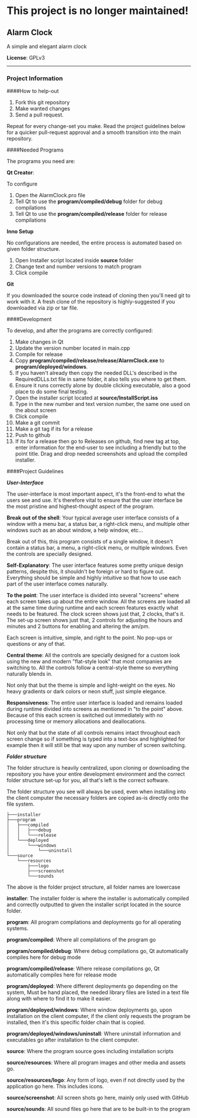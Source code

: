 # This project is no longer maintained!

## Alarm Clock
A simple and elegant alarm clock

**License**: GPLv3

* * *

### Project Information

####How to help-out

1. Fork this git repository
2. Make wanted changes
3. Send a pull request.

Repeat for every change-set you make. Read the project guidelines below for a
quicker pull-request approval and a smooth transition into the main repository.

####Needed Programs

The programs you need are:

**Qt Creator**:

To configure

1. Open the AlarmClock.pro file
2. Tell Qt to use the **program/compiled/debug** folder for debug compilations
3. Tell Qt to use the **program/compiled/release** folder for release 
compilations

**Inno Setup**

No configurations are needed, the entire process is automated based on given
folder structure.

1. Open Installer script located inside **source** folder
2. Change text and number versions to match program
3. Click compile

**Git**

If you downloaded the source code instead of cloning then you'll need git to
work with it. A fresh clone of the repository is highly-suggested if you
downloaded via zip or tar file.

####Development

To develop, and after the programs are correctly configured:

1. Make changes in Qt
2. Update the version number located in main.cpp
2. Compile for release
3. Copy **program/compiled/release/release/AlarmClock.exe** to 
**program/deployed/windows**.
4. If you haven't already then copy the needed DLL's described in the 
RequiredDLLs.txt file in same folder, it also tells you where to get them.
5. Ensure it runs correctly alone by double clicking executable, also
a good place to do some final testing.
6. Open the installer script located at **source/InstallScript.iss**
7. Type in the new number and text version number, the same one used on the
about screen
8. Click compile
9. Make a git commit
10. Make a git tag if its for a release
11. Push to github
12. If its for a release then go to Releases on github, find new tag at top,
enter information for the end-user to see including a friendly but to the
point title. Drag and drop needed screenshots and upload the compiled installer.

####Project Guidelines

_**User-Interface**_

The user-interface is most important aspect, it's the front-end to what the
users see and use. It's therefore vital to ensure that the user interface
be the most pristine and highest-thought aspect of the program.

**Break out of the shell**: Your typical average user interface consists of
a window with a menu bar, a status bar, a right-click menu, and multiple
other windows such as an about window, a help window, etc...

Break out of this, this program consists of a single window, it doesn't contain
a status bar, a menu, a right-click menu, or multiple windows. Even the 
controls are specially designed.

**Self-Explanatory**: The user interface features some pretty unique design
patterns, despite this, it shouldn't be foreign or hard to figure out.
Everything should be simple and highly intuitive so that how to use each
part of the user interface comes naturally.

**To the point**: The user interface is divided into several "screens" where
each screen takes up about the entire window. All the screens are loaded
all at the same time during runtime and each screen features exactly what needs
to be featured. The clock screen shows just that, 2 clocks, that's it. The
set-up screen shows just that, 2 controls for adjusting the hours and minutes
and 2 buttons for enabling and altering the am/pm.

Each screen is intuitive, simple, and right to the point. No pop-ups or
questions or any of that.

**Central theme**: All the controls are specially designed for a custom look
using the new and modern "flat-style look" that most companies are switching
to. All the controls follow a central-style theme so everything naturally
blends in.

Not only that but the theme is simple and light-weight on the eyes. No heavy
gradients or dark colors or neon stuff, just simple elegance.

**Responsiveness**: The entire user interface is loaded and remains loaded
during runtime divided into screens as mentioned in "to the point" above.
Because of this each screen is switched out immediately with no processing
time or memory allocations and deallocations.

Not only that but the state of all controls remains intact throughout each
screen change so if something is typed into a text-box and highlighted
for example then it will still be that way upon any number of screen
switching.

_**Folder structure**_

The folder structure is heavily centralized, upon cloning or downloading the
repository you have your entire development environment and the correct folder
structure set-up for you, all that's left is the correct software.

The folder structure you see will always be used, even when installing into
the client computer the necessary folders are copied as-is directly onto
the file system.

    ├───installer
    ├───program
    │   ├───compiled
    │   │   ├───debug
    │   │   └───release
    │   └───deployed
    │       └───windows
    │           └───uninstall
    └───source
        └───resources
            ├───logo
            ├───screenshot
            └───sounds

The above is the folder project structure, all folder names are lowercase

**installer**: The installer folder is where the installer
is automatically compiled and correctly outputted to given the installer
script located in the source folder.

**program**: All program compilations and deployments go for all operating
systems.

**program/compiled**: Where all compilations of the program go

**program/compiled/debug**: Where debug compilations go, Qt automatically
compiles here for debug mode

**program/compiled/release**: Where release compilations go, Qt automatically
compiles here for release mode

**program/deployed**: Where different deployments go depending on the system,
Must be hand placed, the needed library files are listed in a text file
along with where to find it to make it easier.

**program/deployed/windows**: Where window deployments go, upon installation
on the client computer, if the client only requests the program be installed,
then it's this specific folder chain that is copied.

**program/deployed/windows/uninstall**: Where uninstall information and 
executables go after installation to the client computer.

**source**: Where the program source goes including installation scripts

**source/resources**: Where all program images and other media and assets go.

**source/resources/logo**: Any form of logo, even if not directly used by the 
application go here. This includes icons.

**source/screenshot**: All screen shots go here, mainly only used with GitHub

**source/sounds**: All sound files go here that are to be built-in to the
program

